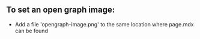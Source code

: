 
## To set an open graph image:
- Add a file 'opengraph-image.png' to the same location where page.mdx can be found
